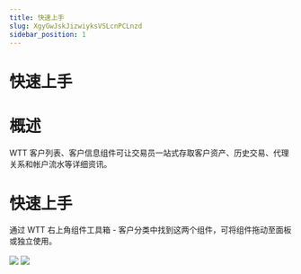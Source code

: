 ```yaml
---
title: 快速上手
slug: XgyGwJskJizwiyksVSLcnPCLnzd
sidebar_position: 1
---
```



# 快速上手

# 概述

WTT 客户列表、客户信息组件可让交易员一站式存取客户资产、历史交易、代理关系和帐户流水等详细资讯。

# 快速上手

通过 WTT 右上角组件工具箱 - 客户分类中找到这两个组件，可将组件拖动至面板或独立使用。

<img src="/assets/D75rb0NDLogBtMxNib3cMoWHnWc.png" src-width="600" src-height="128" align="center"/>

<img src="/assets/NV4Qb0st9oVltYxgS3KcWsrIndh.png" src-width="1348" src-height="898" align="center"/>

